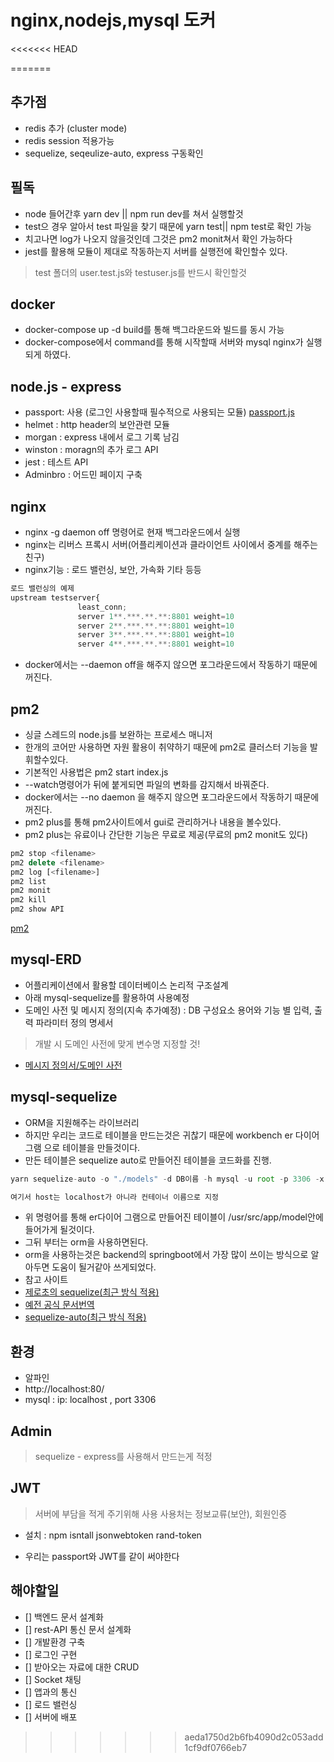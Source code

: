 # nginx,nodejs,mysql 도커

<<<<<<< HEAD


=======
## 추가점
- redis 추가 (cluster mode)
- redis session 적용가능
- sequelize, seqeulize-auto, express 구동확인

## 필독
- node 들어간후 yarn dev || npm run dev를 쳐서 실행할것
- test으 경우 알아서 test 파일을 찾기 때문에 yarn test|| npm test로 확인 가능
- 치고나면 log가 나오지 않을것인데 그것은 pm2 monit쳐서 확인 가능하다
- jest를 활용해 모듈이 제대로 작동하는지 서버를 실행전에 확인할수 있다. 
> test 폴더의 user.test.js와 testuser.js를 반드시 확인할것 
## docker 
- docker-compose up -d build를 통해 백그라운드와 빌드를 동시 가능
- docker-compose에서 command를 통해 시작할때 서버와 mysql nginx가 실행되게 하였다.

## node.js - express
- passport: 사용 (로그인 사용할때 필수적으로 사용되는 모듈)
<a href="http://www.passportjs.org/">passport.js</a>
- helmet : http header의 보안관련 모듈
- morgan : express 내에서 로그 기록 남김
- winston : moragn의 추가 로그 API
- jest : 테스트 API
- Adminbro : 어드민 페이지 구축 

## nginx
- nginx -g daemon off 명령어로 현재 백그라운드에서 실행
- nginx는 리버스 프록시 서버(어플리케이션과 클라이언트 사이에서 중계를 해주는 친구)
 - nginx기능 : 로드 밸런싱, 보안, 가속화 기타 등등
 ```js
로드 밸런싱의 예제 
 upstream testserver{
                least_conn;
                server 1**.***.**.**:8801 weight=10
                server 2**.***.**.**:8801 weight=10
                server 3**.***.**.**:8801 weight=10
                server 4**.***.**.**:8801 weight=10
 ```
 - docker에서는 --daemon off을 해주지 않으면 포그라운드에서 작동하기 때문에 꺼진다.

## pm2
- 싱글 스레드의 node.js를 보완하는 프로세스 매니저
- 한개의 코어만 사용하면 자원 활용이 취약하기 때문에 pm2로 클러스터 기능을 발휘할수있다.
- 기본적인 사용법은 pm2 start index.js
- --watch명령어가 뒤에 붙게되면 파일의 변화를 감지해서 바꿔준다.
- docker에서는 --no daemon 을 해주지 않으면 포그라운드에서 작동하기 때문에 꺼진다.
- pm2 plus를 통해 pm2사이트에서 gui로 관리하거나 내용을 볼수있다.
- pm2 plus는 유료이나 간단한 기능은 무료로 제공(무료의 pm2 monit도 있다)
``` js
pm2 stop <filename>
pm2 delete <filename>
pm2 log [<filename>]
pm2 list
pm2 monit
pm2 kill
pm2 show API
```
<a href="https://pm2.keymetrics.io/"> pm2 </a>

## mysql-ERD
- 어플리케이션에서 활용할 데이터베이스 논리적 구조설계
- 아래 mysql-sequelize를 활용하여 사용예정 
- 도메인 사전 및 메시지 정의(지속 추가예정) : DB 구성요소 용어와 기능 별 입력, 출력 파라미터 정의 명세서 
> 개발 시 도메인 사전에 맞게 변수명 지정할 것!
- <a href="https://docs.google.com/spreadsheets/d/1QrymiuNqjGQ9W0M2vCWcblElWLqksPbk8lsB-ya46K8/edit?usp=sharing">메시지 정의서/도메인 사전</a>

## mysql-sequelize
- ORM을 지원해주는 라이브러리
- 하지만 우리는 코드로 테이블을 만드는것은 귀찮기 때문에 workbench er 다이어그램 으로  테이블을 만들것이다.
- 만든 테이블은 sequelize auto로 만들어진 테이블을 코드화를 진행.
```js
yarn sequelize-auto -o "./models" -d DB이름 -h mysql -u root -p 3306 -x root -e mysql

여기서 host는 localhost가 아니라 컨테이너 이름으로 지정
```
- 위 명령어를 통해 er다이어 그램으로 만들어진 테이블이 /usr/src/app/model안에 들어가게 될것이다.
- 그뒤 부터는 orm을 사용하면된다.
- orm을 사용하는것은 backend의 springboot에서 가장 많이 쓰이는 방식으로 알아두면 도움이 될거같아 쓰게되었다.
- 참고 사이트
- <a href="https://thebook.io/080229/ch07/06/"> 제로초의 sequelize(최근 방식 적용) </a>
- <a href="https://velog.io/@cadenzah/sequelize-document-1"> 예전 공식 문서번역 </a>
- <a href="https://github.com/sequelize/sequelize-auto">sequelize-auto(최근 방식 적용) </a>

## 환경
- 알파인 
- http://localhost:80/
- mysql : ip: localhost , port 3306

## Admin
> sequelize - express를 사용해서 만드는게 적정


## JWT
>서버에 부담을 적게 주기위해 사용
> 사용처는 정보교류(보안), 회원인증

- 설치 : npm isntall jsonwebtoken rand-token

- 우리는 passport와 JWT를 같이 써야한다


## 해야할일
- [] 백엔드 문서 설계화
- [] rest-API 통신 문서 설계화
- [] 개발환경  구축
- [] 로그인 구현 
- [] 받아오는 자료에 대한 CRUD
- [] Socket 채팅 
- [] 앱과의 통신
- [] 로드 밸런싱
- [] 서버에 배포  


>>>>>>> aeda1750d2b6fb4090d2c053add1cf9df0766eb7
